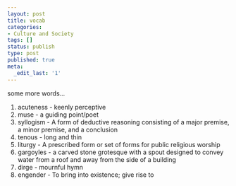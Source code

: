 ```yaml
---
layout: post
title: vocab
categories:
- Culture and Society
tags: []
status: publish
type: post
published: true
meta:
  _edit_last: '1'
---
```

some more words...

1. acuteness - keenly perceptive
2. muse - a guiding point/poet
3. syllogism - A form of deductive reasoning consisting of a major premise, a minor premise, and a conclusion
4. tenous - long and thin
5. liturgy - A prescribed form or set of forms for public religious worship
6. gargoyles - a carved stone grotesque with a spout designed to convey water from a roof and away from the side of a building
7. dirge - mournful hymn
8. engender - To bring into existence; give rise to
